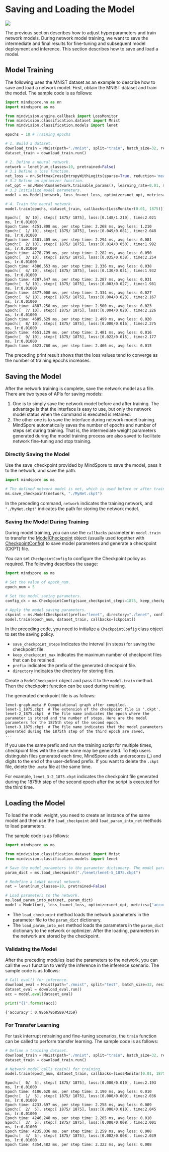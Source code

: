 # Saving and Loading the Model

<a href="https://gitee.com/mindspore/docs/blob/r1.8/tutorials/source_en/beginner/save_load.md" target="_blank"><img src="https://mindspore-website.obs.cn-north-4.myhuaweicloud.com/website-images/master/resource/_static/logo_source_en.png"></a>

The previous section describes how to adjust hyperparameters and train network models. During network model training, we want to save the intermediate and final results for fine-tuning and subsequent model deployment and inference. This section describes how to save and load a model.

## Model Training

The following uses the MNIST dataset as an example to describe how to save and load a network model. First, obtain the MNIST dataset and train the model. The sample code is as follows:

```python
import mindspore.nn as nn
import mindspore as ms

from mindvision.engine.callback import LossMonitor
from mindvision.classification.dataset import Mnist
from mindvision.classification.models import lenet

epochs = 10 # Training epochs

# 1. Build a dataset.
download_train = Mnist(path="./mnist", split="train", batch_size=32, repeat_num=1, shuffle=True, resize=32, download=True)
dataset_train = download_train.run()

# 2. Define a neural network.
network = lenet(num_classes=10, pretrained=False)
# 3.1 Define a loss function.
net_loss = nn.SoftmaxCrossEntropyWithLogits(sparse=True, reduction='mean')
# 3.2 Define an optimizer function.
net_opt = nn.Momentum(network.trainable_params(), learning_rate=0.01, momentum=0.9)
# 3.3 Initialize model parameters.
model = ms.Model(network, loss_fn=net_loss, optimizer=net_opt, metrics={'accuracy'})

# 4. Train the neural network.
model.train(epochs, dataset_train, callbacks=[LossMonitor(0.01, 1875)])
```

```text
Epoch:[  0/ 10], step:[ 1875/ 1875], loss:[0.148/1.210], time:2.021 ms, lr:0.01000
Epoch time: 4251.808 ms, per step time: 2.268 ms, avg loss: 1.210
Epoch:[  1/ 10], step:[ 1875/ 1875], loss:[0.049/0.081], time:2.048 ms, lr:0.01000
Epoch time: 4301.405 ms, per step time: 2.294 ms, avg loss: 0.081
Epoch:[  2/ 10], step:[ 1875/ 1875], loss:[0.014/0.050], time:1.992 ms, lr:0.01000
Epoch time: 4278.799 ms, per step time: 2.282 ms, avg loss: 0.050
Epoch:[  3/ 10], step:[ 1875/ 1875], loss:[0.035/0.038], time:2.254 ms, lr:0.01000
Epoch time: 4380.553 ms, per step time: 2.336 ms, avg loss: 0.038
Epoch:[  4/ 10], step:[ 1875/ 1875], loss:[0.130/0.031], time:1.932 ms, lr:0.01000
Epoch time: 4287.547 ms, per step time: 2.287 ms, avg loss: 0.031
Epoch:[  5/ 10], step:[ 1875/ 1875], loss:[0.003/0.027], time:1.981 ms, lr:0.01000
Epoch time: 4377.000 ms, per step time: 2.334 ms, avg loss: 0.027
Epoch:[  6/ 10], step:[ 1875/ 1875], loss:[0.004/0.023], time:2.167 ms, lr:0.01000
Epoch time: 4687.250 ms, per step time: 2.500 ms, avg loss: 0.023
Epoch:[  7/ 10], step:[ 1875/ 1875], loss:[0.004/0.020], time:2.226 ms, lr:0.01000
Epoch time: 4685.529 ms, per step time: 2.499 ms, avg loss: 0.020
Epoch:[  8/ 10], step:[ 1875/ 1875], loss:[0.000/0.016], time:2.275 ms, lr:0.01000
Epoch time: 4651.129 ms, per step time: 2.481 ms, avg loss: 0.016
Epoch:[  9/ 10], step:[ 1875/ 1875], loss:[0.022/0.015], time:2.177 ms, lr:0.01000
Epoch time: 4623.760 ms, per step time: 2.466 ms, avg loss: 0.015
```

The preceding print result shows that the loss values tend to converge as the number of training epochs increases.

## Saving the Model

After the network training is complete, save the network model as a file. There are two types of APIs for saving models:

1. One is to simply save the network model before and after training. The advantage is that the interface is easy to use, but only the network model status when the command is executed is retained.
2. The other one is to save the interface during network model training. MindSpore automatically saves the number of epochs and number of steps set during training. That is, the intermediate weight parameters generated during the model training process are also saved to facilitate network fine-tuning and stop training.

### Directly Saving the Model

Use the save_checkpoint provided by MindSpore to save the model, pass it to the network, and save the path.

```python
import mindspore as ms

# The defined network model is net, which is used before or after training.
ms.save_checkpoint(network, "./MyNet.ckpt")
```

In the preceding command, `network` indicates the training network, and `"./MyNet.ckpt"` indicates the path for storing the network model.

### Saving the Model During Training

During model training, you can use the `callbacks` parameter in `model.train` to transfer the [ModelCheckpoint](https://mindspore.cn/docs/en/r1.8/api_python/mindspore/mindspore.ModelCheckpoint.html#mindspore.ModelCheckpoint) object (usually used together with [CheckpointConfig](https://mindspore.cn/docs/en/r1.8/api_python/mindspore/mindspore.CheckpointConfig.html#mindspore.CheckpointConfig)) to save model parameters and generate a checkpoint (CKPT) file.

You can set `CheckpointConfig` to configure the Checkpoint policy as required. The following describes the usage:

```python
import mindspore as ms

# Set the value of epoch_num.
epoch_num = 5

# Set the model saving parameters.
config_ck = ms.CheckpointConfig(save_checkpoint_steps=1875, keep_checkpoint_max=10)

# Apply the model saving parameters.
ckpoint = ms.ModelCheckpoint(prefix="lenet", directory="./lenet", config=config_ck)
model.train(epoch_num, dataset_train, callbacks=[ckpoint])
```

In the preceding code, you need to initialize a `CheckpointConfig` class object to set the saving policy.

- `save_checkpoint_steps` indicates the interval (in steps) for saving the checkpoint file.
- `keep_checkpoint_max` indicates the maximum number of checkpoint files that can be retained.
- `prefix` indicates the prefix of the generated checkpoint file.
- `directory` indicates the directory for storing files.

Create a `ModelCheckpoint` object and pass it to the `model.train` method. Then the checkpoint function can be used during training.

The generated checkpoint file is as follows:

```text
lenet-graph.meta # Computational graph after compiled.
lenet-1_1875.ckpt  # The extension of the checkpoint file is '.ckpt'.
lenet-2_1875.ckpt  # The file name indicates the epoch where the parameter is stored and the number of steps. Here are the model parameters for the 1875th step of the second epoch.
lenet-3_1875.ckpt  # The file name indicates that the model parameters generated during the 1875th step of the third epoch are saved.
...
```

If you use the same prefix and run the training script for multiple times, checkpoint files with the same name may be generated. To help users distinguish files generated each time, MindSpore adds underscores (_) and digits to the end of the user-defined prefix. If you want to delete the `.ckpt` file, delete the `.meta` file at the same time.

For example, `lenet_3-2_1875.ckpt` indicates the checkpoint file generated during the 1875th step of the second epoch after the script is executed for the third time.

## Loading the Model

To load the model weight, you need to create an instance of the same model and then use the `load_checkpoint` and `load_param_into_net` methods to load parameters.

The sample code is as follows:

```python
import mindspore as ms

from mindvision.classification.dataset import Mnist
from mindvision.classification.models import lenet

# Save the model parameters to the parameter dictionary. The model parameters saved during the training are loaded.
param_dict = ms.load_checkpoint("./lenet/lenet-5_1875.ckpt")

# Redefine a LeNet neural network.
net = lenet(num_classes=10, pretrained=False)

# Load parameters to the network.
ms.load_param_into_net(net, param_dict)
model = Model(net, loss_fn=net_loss, optimizer=net_opt, metrics={"accuracy"})
```

- The `load_checkpoint` method loads the network parameters in the parameter file to the `param_dict` dictionary.
- The `load_param_into_net` method loads the parameters in the `param_dict` dictionary to the network or optimizer. After the loading, parameters in the network are stored by the checkpoint.

### Validating the Model

After the preceding modules load the parameters to the network, you can call the `eval` function to verify the inference in the inference scenario. The sample code is as follows:

```python
# Call eval() for inference.
download_eval = Mnist(path="./mnist", split="test", batch_size=32, resize=32, download=True)
dataset_eval = download_eval.run()
acc = model.eval(dataset_eval)

print("{}".format(acc))
```

```text
{'accuracy': 0.9866786858974359}
```

### For Transfer Learning

For task interrupt retraining and fine-tuning scenarios, the `train` function can be called to perform transfer learning. The sample code is as follows:

```python
# Define a training dataset.
download_train = Mnist(path="./mnist", split="train", batch_size=32, repeat_num=1, shuffle=True, resize=32, download=True)
dataset_train = download_train.run()

# Network model calls train() for training.
model.train(epoch_num, dataset_train, callbacks=[LossMonitor(0.01, 1875)])
```

```text
Epoch:[  0/  5], step:[ 1875/ 1875], loss:[0.000/0.010], time:2.193 ms, lr:0.01000
Epoch time: 4106.620 ms, per step time: 2.190 ms, avg loss: 0.010
Epoch:[  1/  5], step:[ 1875/ 1875], loss:[0.000/0.009], time:2.036 ms, lr:0.01000
Epoch time: 4233.697 ms, per step time: 2.258 ms, avg loss: 0.009
Epoch:[  2/  5], step:[ 1875/ 1875], loss:[0.000/0.010], time:2.045 ms, lr:0.01000
Epoch time: 4246.248 ms, per step time: 2.265 ms, avg loss: 0.010
Epoch:[  3/  5], step:[ 1875/ 1875], loss:[0.000/0.008], time:2.001 ms, lr:0.01000
Epoch time: 4235.036 ms, per step time: 2.259 ms, avg loss: 0.008
Epoch:[  4/  5], step:[ 1875/ 1875], loss:[0.002/0.008], time:2.039 ms, lr:0.01000
Epoch time: 4354.482 ms, per step time: 2.322 ms, avg loss: 0.008
```